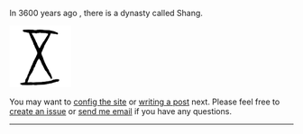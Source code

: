 In 3600 years ago , there is a dynasty called Shang. 

![logo.png](https://github.com/Pankwo/Pankwo.github.io/blob/master/_posts/logo.png?raw=true)



You may want to [config the site](https://kitian616.github.io/jekyll-TeXt-theme/docs/en/configuration) or [writing a post](https://kitian616.github.io/jekyll-TeXt-theme/docs/en/writing-posts) next. Please feel free to [create an issue](https://github.com/kitian616/jekyll-TeXt-theme/issues) or [send me email](mailto:kitian616@outlook.com) if you have any questions.

<!--more-->

---

